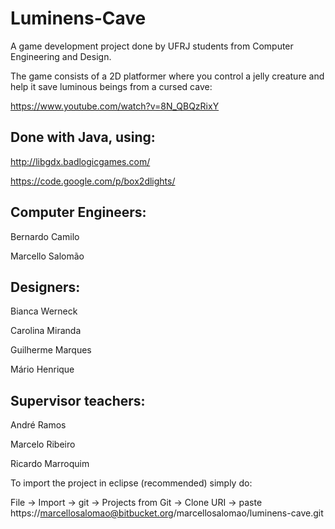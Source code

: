 # Luminens-Cave

A game development project done by UFRJ students from Computer Engineering and Design.

The game consists of a 2D platformer where you control a jelly creature and help it save luminous beings from a cursed cave:

https://www.youtube.com/watch?v=8N_QBQzRixY

## Done with Java, using:

http://libgdx.badlogicgames.com/

https://code.google.com/p/box2dlights/

## Computer Engineers:

Bernardo Camilo

Marcello Salomão

## Designers:

Bianca Werneck

Carolina Miranda

Guilherme Marques

Mário Henrique

## Supervisor teachers:

André Ramos

Marcelo Ribeiro

Ricardo Marroquim

To import the project in eclipse (recommended) simply do:

File -> Import -> git -> Projects from Git -> Clone URI -> paste https://marcellosalomao@bitbucket.org/marcellosalomao/luminens-cave.git

